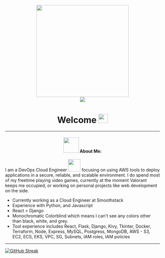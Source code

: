 <div id="header" align="center">
  <img src="https://media0.giphy.com/media/qgQUggAC3Pfv687qPC/giphy.gif?cid=ecf05e47i7ycl41qcx00br5905i14ksvszscrd4cgx5lprhb&rid=giphy.gif&ct=g" width="300"/>
</div>

<div id = "badges" align="center">
  <a href = "www.linkedin.com/in/stephen-a-diehl">
  <img src = "https://img.shields.io/badge/-LinkedIn%20-blue?style=for-the-badge&logo=linkedin&logoColor=white" />
  </a> <br />
  <img src="https://komarev.com/ghpvc/?username=StephenADiehl&style=flat-square&color=blue" alt=""/>
</div>

<h1 align="center">
  Welcome
  <img src="https://media.giphy.com/media/hvRJCLFzcasrR4ia7z/giphy.gif" width="30px"/>
</h1>
<hr />

<div id="about">
  <h4 align="center">
    <img src="https://media0.giphy.com/media/KGdKKipVBu9vO5hKkb/giphy.gif?cid=ecf05e47wezqo53v1xi74zbeo31d6nvku38g6868wu7yj3pn&rid=giphy.gif&ct=g" width="50px" /> About Me: 
  </h4>
  <p>
    I am a DevOps Cloud Engineer <img src="https://media2.giphy.com/media/qq5gwamAHVofm/giphy.gif?cid=ecf05e479zupmuc9cfcxhjs9dmwc7fjau6r1nkz0jp1vmauy&rid=giphy.gif&ct=g" width="40px"/> focusing on using AWS tools to deploy applications in a secure, reliable, and scalable environment. I do spend most of my freetime playing video games, currently at the moment Valorant keeps me occupied, or working on personal projects like web development on the side. 
  </p>
  <ul>
    <li> Currently working as a Cloud Engineer at Smoothstack </li>
    <li> Experience with Python, and Javascript</li>
    <li> React > Django </li>
    <li> Monochromatic Colorblind which means I can't see any colors other than black, white, and grey. </li>
    <li> Tool experience includes React, Flask, Django, Kivy, Tkinter, Docker, Terraform, Node, Express, MySQL, Postgress, MongoDB, AWS - S3, EC2, ECS, EKS, VPC, SG, Subnets, IAM roles, IAM policies</li>
  </ul>
</div>

<hr />

[![GitHub Streak](http://github-readme-streak-stats.herokuapp.com?user=StephenADiehl&theme=dark&hide_border=true&date_format=M%20j%5B%2C%20Y%5D)](https://git.io/streak-stats)
